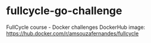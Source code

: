 # fullcycle-go-challenge
FullCycle course - Docker challenges
DockerHub image: https://hub.docker.com/r/amsouzafernandes/fullcycle
